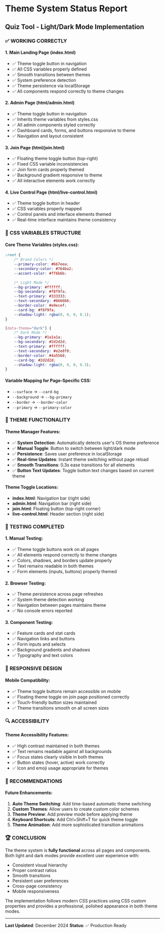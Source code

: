 # Theme System Status Report
## Quiz Tool - Light/Dark Mode Implementation

### ✅ **WORKING CORRECTLY**

#### 1. **Main Landing Page (index.html)**
- ✅ Theme toggle button in navigation
- ✅ All CSS variables properly defined
- ✅ Smooth transitions between themes
- ✅ System preference detection
- ✅ Theme persistence via localStorage
- ✅ All components respond correctly to theme changes

#### 2. **Admin Page (html/admin.html)**
- ✅ Theme toggle button in navigation
- ✅ Inherits theme variables from styles.css
- ✅ All admin components styled correctly
- ✅ Dashboard cards, forms, and buttons responsive to theme
- ✅ Navigation and layout consistent

#### 3. **Join Page (html/join.html)**
- ✅ Floating theme toggle button (top-right)
- ✅ Fixed CSS variable inconsistencies
- ✅ Join form cards properly themed
- ✅ Background gradient responsive to theme
- ✅ All interactive elements work correctly

#### 4. **Live Control Page (html/live-control.html)**
- ✅ Theme toggle button in header
- ✅ CSS variables properly mapped
- ✅ Control panels and interface elements themed
- ✅ Real-time interface maintains theme consistency

### 🎨 **CSS VARIABLES STRUCTURE**

#### Core Theme Variables (styles.css):
```css
:root {
    /* Brand Colors */
    --primary-color: #667eea;
    --secondary-color: #764ba2;
    --accent-color: #ff6b6b;
    
    /* Light Mode */
    --bg-primary: #ffffff;
    --bg-secondary: #f8f9fa;
    --text-primary: #333333;
    --text-secondary: #666666;
    --border-color: #e9ecef;
    --card-bg: #f8f9fa;
    --shadow-light: rgba(0, 0, 0, 0.1);
}

[data-theme="dark"] {
    /* Dark Mode */
    --bg-primary: #1a1a1a;
    --bg-secondary: #2d2d2d;
    --text-primary: #ffffff;
    --text-secondary: #e2e8f0;
    --border-color: #4a5568;
    --card-bg: #2d2d2d;
    --shadow-light: rgba(0, 0, 0, 0.3);
}
```

#### Variable Mapping for Page-Specific CSS:
- `--surface` → `--card-bg`
- `--background` → `--bg-primary`
- `--border` → `--border-color`
- `--primary` → `--primary-color`

### 🔧 **THEME FUNCTIONALITY**

#### Theme Manager Features:
- ✅ **System Detection**: Automatically detects user's OS theme preference
- ✅ **Manual Toggle**: Button to switch between light/dark mode
- ✅ **Persistence**: Saves user preference in localStorage
- ✅ **Real-time Updates**: Instant theme switching without page reload
- ✅ **Smooth Transitions**: 0.3s ease transitions for all elements
- ✅ **Button Text Updates**: Toggle button text changes based on current theme

#### Theme Toggle Locations:
- **index.html**: Navigation bar (right side)
- **admin.html**: Navigation bar (right side)
- **join.html**: Floating button (top-right corner)
- **live-control.html**: Header section (right side)

### 🧪 **TESTING COMPLETED**

#### 1. **Manual Testing**:
- ✅ Theme toggle buttons work on all pages
- ✅ All elements respond correctly to theme changes
- ✅ Colors, shadows, and borders update properly
- ✅ Text remains readable in both themes
- ✅ Form elements (inputs, buttons) properly themed

#### 2. **Browser Testing**:
- ✅ Theme persistence across page refreshes
- ✅ System theme detection working
- ✅ Navigation between pages maintains theme
- ✅ No console errors reported

#### 3. **Component Testing**:
- ✅ Feature cards and stat cards
- ✅ Navigation links and buttons
- ✅ Form inputs and selects
- ✅ Background gradients and shadows
- ✅ Typography and text colors

### 📱 **RESPONSIVE DESIGN**

#### Mobile Compatibility:
- ✅ Theme toggle buttons remain accessible on mobile
- ✅ Floating theme toggle on join page positioned correctly
- ✅ Touch-friendly button sizes maintained
- ✅ Theme transitions smooth on all screen sizes

### 🔍 **ACCESSIBILITY**

#### Theme Accessibility Features:
- ✅ High contrast maintained in both themes
- ✅ Text remains readable against all backgrounds
- ✅ Focus states clearly visible in both themes
- ✅ Button states (hover, active) work correctly
- ✅ Icon and emoji usage appropriate for themes

### 🎯 **RECOMMENDATIONS**

#### Future Enhancements:
1. **Auto Theme Switching**: Add time-based automatic theme switching
2. **Custom Themes**: Allow users to create custom color schemes
3. **Theme Preview**: Add preview mode before applying theme
4. **Keyboard Shortcuts**: Add Ctrl+Shift+T for quick theme toggle
5. **Theme Animation**: Add more sophisticated transition animations

### 🏆 **CONCLUSION**

The theme system is **fully functional** across all pages and components. Both light and dark modes provide excellent user experience with:

- Consistent visual hierarchy
- Proper contrast ratios
- Smooth transitions
- Persistent user preferences
- Cross-page consistency
- Mobile responsiveness

The implementation follows modern CSS practices using CSS custom properties and provides a professional, polished appearance in both theme modes.

---
**Last Updated**: December 2024
**Status**: ✅ Production Ready
